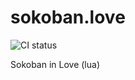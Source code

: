 # sokoban.love
![CI status](https://github.com/github/docs/actions/workflows/main.yml/badge.svg)

Sokoban in Love (lua)
